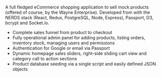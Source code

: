 A full fledged eCommerce shopping application to sell mock products (offered of course, by the Wayne Enterprise). Developed from with the NERDS stack (React, Redux, PostgreSQL, Node, Express), Passport, D3, bcrypt and Socket.io.

- Complete sales funnel from product to checkout
- Fully operational admin panel for adding products, listing orders, inventory stock, managing users and permissions
- Authentication for Google or email via Passport
- Dynamic homepage sales sliders, right-side sliding cart view and category call to action sections
- Product database seeding via a single script and easily defined JSON objects